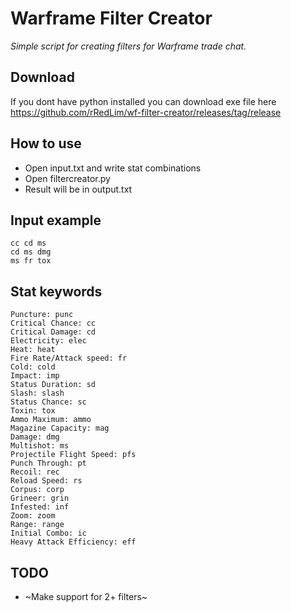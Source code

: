 
# Warframe Filter Creator
*Simple script for creating filters for Warframe trade chat.*

## Download
If you dont have python installed you can download exe file here
https://github.com/rRedLim/wf-filter-creator/releases/tag/release

## How to use

- Open input.txt and write stat combinations
- Open filtercreator.py
- Result will be in output.txt

## Input example

    cc cd ms
    cd ms dmg
    ms fr tox

## Stat keywords

    Puncture: punc
    Critical Chance: cc
    Critical Damage: cd
    Electricity: elec
    Heat: heat
    Fire Rate/Attack speed: fr
    Cold: cold
    Impact: imp
    Status Duration: sd
    Slash: slash
    Status Chance: sc
    Toxin: tox
    Ammo Maximum: ammo
    Magazine Capacity: mag
    Damage: dmg
    Multishot: ms
    Projectile Flight Speed: pfs
    Punch Through: pt
    Recoil: rec
    Reload Speed: rs
    Corpus: corp
    Grineer: grin
    Infested: inf
    Zoom: zoom
    Range: range
    Initial Combo: ic
    Heavy Attack Efficiency: eff

## TODO
- ~Make support for 2+ filters~
